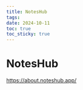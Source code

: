 ```yaml
---
title: NotesHub
tags: 
date: 2024-10-11
toc: true
toc_sticky: true
---
```



# NotesHub

https://about.noteshub.app/